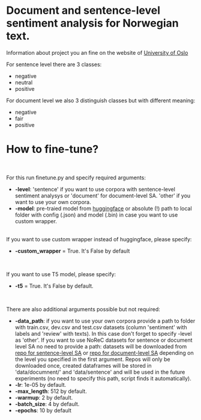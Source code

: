 
# Document and sentence-level sentiment analysis for Norwegian text.

Information about project you an fine on the website of [University of Oslo](https://www.mn.uio.no/ifi/english/research/projects/sant/)

For sentence level there are 3 classes:
- negative
- neutral
- positive

For document level we also 3 distinguish classes but with different meaning:
- negative
- fair 
- positive

# How to fine-tune?

<br>

For this run finetune.py and specify required arguments:
- **-level**: 'sentence' if you want to use corpora with sentence-level sentiment analysys or 'document' for document-level SA.  'other' if you want to use your own corpora. 
- **-model**: pre-traied model from [huggingface](https://huggingface.co/models) or absolute (!) path to local folder with config (.json) and model (.bin) in case you want to use custom wrapper.

<br>
If you want to use custom wrapper instead of huggingface, please specify:

- **-custom_wrapper** = True. It's False by default

<br>

If you want to use T5 model, please specify:

- **-t5** = True. It's False by default.

<br>


There are also additional arguments possible but not required:

- **-data_path**: if you want to use your own corpora provide a path to folder with train.csv, dev.csv and test.csv datasets (column 'sentiment' with labels and 'review' with texts). In this case don't forget to specify -level as 'other'. If you want to use NoReC datasets for sentence or document level SA no need to provide a path: datasets will be downloaded from [repo for sentence-level SA](https://github.com/ltgoslo/norec_sentence) or [repo for document-level SA](https://github.com/ltgoslo/norec)  depending on the level you specified in the first argument. Repos will only be downloaded once, created dataframes will be stored in 'data/documnent/' and 'data/sentence' and will be used in the future experiments (no need to specify this path, script finds it automatically). 
- **-lr**: 1e-05 by default.
- **-max_length**: 512 by default.
- **-warmup**: 2 by default.
- **-batch_size**: 4 by default.
- **-epochs**: 10 by default


